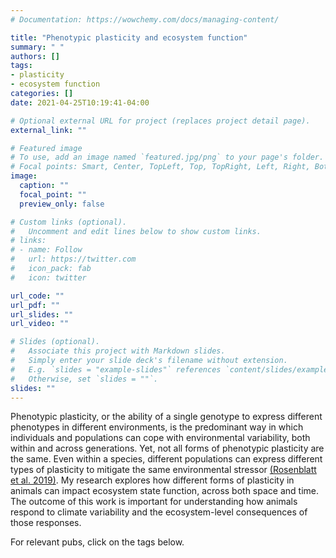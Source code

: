 ```yaml
---
# Documentation: https://wowchemy.com/docs/managing-content/

title: "Phenotypic plasticity and ecosystem function"
summary: " "
authors: []
tags:
- plasticity
- ecosystem function
categories: []
date: 2021-04-25T10:19:41-04:00

# Optional external URL for project (replaces project detail page).
external_link: ""

# Featured image
# To use, add an image named `featured.jpg/png` to your page's folder.
# Focal points: Smart, Center, TopLeft, Top, TopRight, Left, Right, BottomLeft, Bottom, BottomRight.
image:
  caption: ""
  focal_point: ""
  preview_only: false

# Custom links (optional).
#   Uncomment and edit lines below to show custom links.
# links:
# - name: Follow
#   url: https://twitter.com
#   icon_pack: fab
#   icon: twitter

url_code: ""
url_pdf: ""
url_slides: ""
url_video: ""

# Slides (optional).
#   Associate this project with Markdown slides.
#   Simply enter your slide deck's filename without extension.
#   E.g. `slides = "example-slides"` references `content/slides/example-slides.md`.
#   Otherwise, set `slides = ""`.
slides: ""
---
```

Phenotypic plasticity, or the ability of a single genotype to express different phenotypes in different environments, is the predominant way in which individuals and populations can cope with environmental variability, both within and across generations. Yet, not all forms of phenotypic plasticity are the same. Even within a species, different populations can express different types of plasticity to mitigate the same environmental stressor [(Rosenblatt et al. 2019)](https://esajournals.onlinelibrary.wiley.com/doi/abs/10.1002/ecy.2643). My research explores how different forms of plasticity in animals can impact ecosystem state function, across both space and time. The outcome of this work is important for understanding how animals respond to climate variability and the ecosystem-level consequences of those responses.

For relevant pubs, click on the tags below.